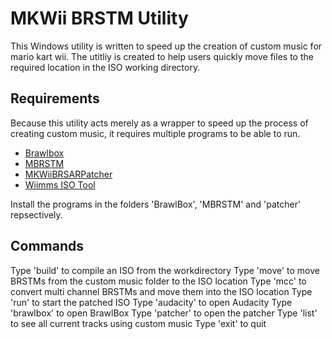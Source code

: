# MKWii BRSTM Utility

This Windows utility is written to speed up the creation of custom music for mario kart wii.
The utitliy is created to help users quickly move files to the required location in the ISO working directory. 

## Requirements
Because this utility acts merely as a wrapper to speed up the process of creating custom music, it requires multiple programs to be able to run.
* [Brawlbox](http://forums.kc-mm.com/index.php?topic=67847.0)
* [MBRSTM](http://www50.zippyshare.com/d/77296889/39252/MBRSTM%20Build.zip)
* [MKWiiBRSARPatcher](http://www.mediafire.com/?yirz13w6dzvw3eh)
* [Wiimms ISO Tool](https://wit.wiimm.de/wit/)

Install the programs in the folders 'BrawlBox', 'MBRSTM' and 'patcher' repsectively. 

## Commands
Type 'build' to compile an ISO from the workdirectory
Type 'move' to move BRSTMs from the custom music folder to the ISO location
Type 'mcc' to convert multi channel BRSTMs and move them into the ISO location
Type 'run' to start the patched ISO
Type 'audacity' to open Audacity
Type 'brawlbox' to open BrawlBox
Type 'patcher' to open the patcher
Type 'list' to see all current tracks using custom music
Type 'exit' to quit

